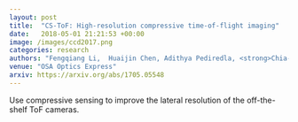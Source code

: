```yaml
---
layout: post
title:  "CS-ToF: High-resolution compressive time-of-flight imaging"
date:   2018-05-01 21:21:53 +00:00
image: /images/ccd2017.png
categories: research
authors: "Fengqiang Li,  Huaijin Chen, Adithya Pediredla, <strong>Chia-Kai Yeh</strong>, Kuan He, Ashok Veeraraghavan, Oliver Cossairt"
venue: "OSA Optics Express"
arxiv: https://arxiv.org/abs/1705.05548
---
```

Use compressive sensing to improve the lateral resolution of the off-the-shelf ToF cameras.
